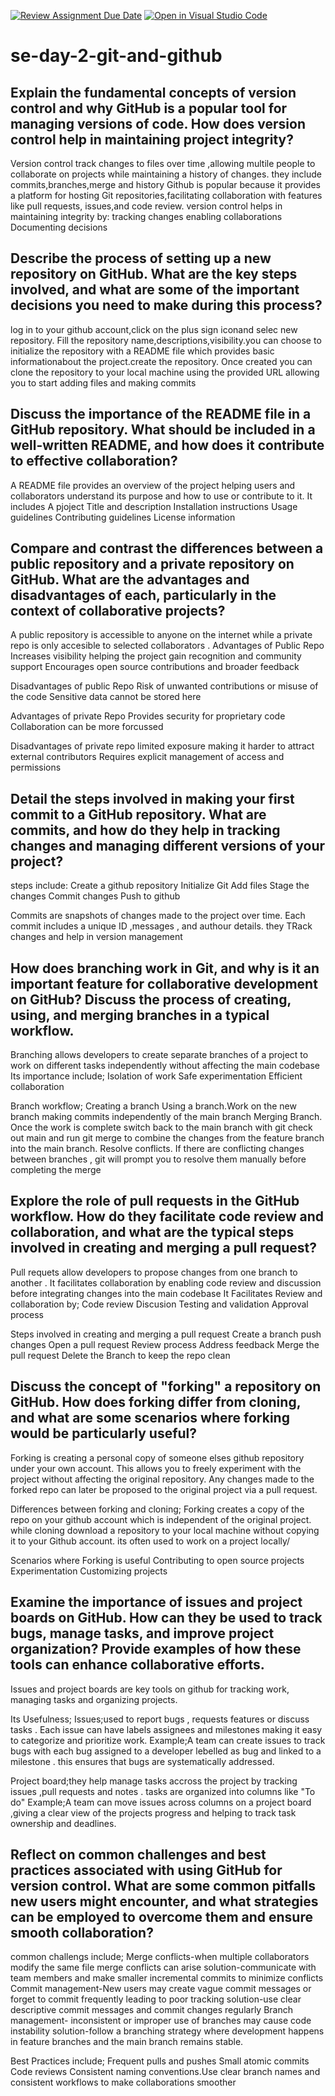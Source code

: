 [![Review Assignment Due Date](https://classroom.github.com/assets/deadline-readme-button-22041afd0340ce965d47ae6ef1cefeee28c7c493a6346c4f15d667ab976d596c.svg)](https://classroom.github.com/a/8wgCKhpZ)
[![Open in Visual Studio Code](https://classroom.github.com/assets/open-in-vscode-2e0aaae1b6195c2367325f4f02e2d04e9abb55f0b24a779b69b11b9e10269abc.svg)](https://classroom.github.com/online_ide?assignment_repo_id=15995877&assignment_repo_type=AssignmentRepo)
# se-day-2-git-and-github
## Explain the fundamental concepts of version control and why GitHub is a popular tool for managing versions of code. How does version control help in maintaining project integrity?
Version control track changes to files over time ,allowing multile people to collaborate on projects while maintaining a history of changes. they include commits,branches,merge and history
Github is popular because it provides a platform for hosting Git repositories,facilitating collaboration with features like pull requests, issues,and code review.
version control helps in maintaining integrity by:
tracking changes 
enabling collaborations
Documenting decisions


## Describe the process of setting up a new repository on GitHub. What are the key steps involved, and what are some of the important decisions you need to make during this process?
log in to your github account,click on the plus sign iconand selec new repository. Fill the repository name,descriptions,visibility.you can choose to initialize the repository with a README file which provides basic informationabout the project.create the repository. Once created you can clone the repository to your local machine using the provided URL allowing you to start adding files and making commits

## Discuss the importance of the README file in a GitHub repository. What should be included in a well-written README, and how does it contribute to effective collaboration?
A README file provides an overview of the project helping users and collaborators understand its purpose and how to use or contribute to it. It includes 
A pjoject Title and description 
Installation instructions
Usage guidelines
Contributing guidelines
License information

## Compare and contrast the differences between a public repository and a private repository on GitHub. What are the advantages and disadvantages of each, particularly in the context of collaborative projects?
A public repository is accessible to anyone on the internet while a private repo is only accesible to selected collaborators .
Advantages of Public Repo
Increases visibility helping the project gain recognition and community support
Encourages open source contributions and broader feedback

Disadvantages of public Repo
Risk of unwanted contributions or misuse of the code
Sensitive data cannot be stored here

Advantages of private Repo
Provides security for proprietary code
Collaboration can be more forcussed

Disadvantages of private repo
limited exposure making it harder to attract external contributors
Requires explicit management of access and permissions

## Detail the steps involved in making your first commit to a GitHub repository. What are commits, and how do they help in tracking changes and managing different versions of your project?
steps include:
Create a github repository
Initialize Git
Add files
Stage the changes
Commit changes
Push to github

Commits are snapshots of changes made to the project over time. Each commit includes a unique ID ,messages , and authour details.
they TRack changes and help in version management

## How does branching work in Git, and why is it an important feature for collaborative development on GitHub? Discuss the process of creating, using, and merging branches in a typical workflow.
Branching allows developers to create separate branches of a project to work on different tasks independently without affecting the main codebase
Its importance include;
Isolation of work
Safe experimentation
Efficient collaboration

Branch workflow;
Creating a branch
Using a branch.Work on the new branch making commits independently of the main branch
Merging Branch. Once the work is complete switch back to the main branch with git check out main and run git merge to combine the changes from the feature branch into the main branch.
Resolve conflicts. If there are conflicting changes between branches , git will prompt you to resolve them manually before completing the merge

## Explore the role of pull requests in the GitHub workflow. How do they facilitate code review and collaboration, and what are the typical steps involved in creating and merging a pull request?
Pull requets allow developers to propose changes from one branch to another . It facilitates collaboration by enabling code review and discussion before integrating changes into the main codebase
It Facilitates Review and collaboration by;
Code review
Discusion
Testing and validation
Approval process

Steps involved in creating and merging a pull request
Create a branch
push changes
Open a pull request
Review process
Address feedback
Merge the pull request
Delete the Branch to keep the repo clean


## Discuss the concept of "forking" a repository on GitHub. How does forking differ from cloning, and what are some scenarios where forking would be particularly useful?
Forking is creating a personal copy of someone elses github repository under your own account. This allows you to freely experiment with the project without affecting the original repository. Any changes made to the forked repo can later be proposed to the original project via a pull request.

Differences between forking and cloning;
Forking creates a copy of the repo on your github account which is independent of the original project. while cloning download a repository to your local machine without copying it to your Github account. its often used to work on a project locally/

Scenarios where Forking is useful
Contributing to open source projects 
Experimentation
Customizing projects

## Examine the importance of issues and project boards on GitHub. How can they be used to track bugs, manage tasks, and improve project organization? Provide examples of how these tools can enhance collaborative efforts.
Issues and project boards are key tools on github for tracking work, managing tasks and organizing projects.

Its Usefulness;
Issues;used to report bugs , requests features or discuss tasks . Each issue can have labels assignees and milestones making it easy to categorize and prioritize work.
Example;A team can create issues to track bugs with each bug assigned to a developer  lebelled as bug and linked to a milestone . this ensures that bugs are systematically addressed.

Project board;they help manage tasks accross the project by tracking issues ,pull requests and notes . tasks are organized into columns like "To do"
Example;A team can move issues across columns on a project board ,giving a clear view of the projects progress and helping to track task ownership and deadlines.


## Reflect on common challenges and best practices associated with using GitHub for version control. What are some common pitfalls new users might encounter, and what strategies can be employed to overcome them and ensure smooth collaboration?
common challengs include;
Merge conflicts-when multiple collaborators modify the same file merge conflicts can arise
   solution-communicate with team members and make smaller incremental commits to minimize conflicts
Commit management-New users may create vague commit messages or forget to commit frequently leading to poor tracking
   solution-use clear descriptive commit messages and commit changes regularly
Branch management- inconsistent or improper use of branches may cause code instability
   solution-follow a branching strategy where development happens in feature branches and the main branch remains stable.

   Best Practices include;
Frequent pulls and pushes
Small atomic commits
Code reviews
Consistent naming conventions.Use clear branch names and consistent workflows to make collaborations smoother




















